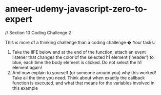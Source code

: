 # ameer-udemy-javascript-zero-to-expert

// Section 10 Coding Challenge 2

This is more of a thinking challenge than a coding challenge �
Your tasks:

1. Take the IIFE below and at the end of the function, attach an event listener that
   changes the color of the selected h1 element ('header') to blue, each time
   the body element is clicked. Do not select the h1 element again!
2. And now explain to yourself (or someone around you) why this worked! Take all
   the time you need. Think about when exactly the callback function is executed,
   and what that means for the variables involved in this example
